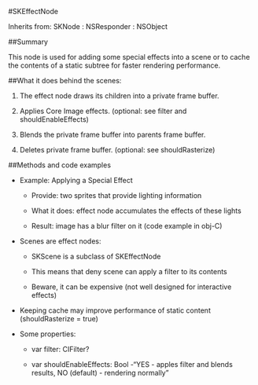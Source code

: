 #SKEffectNode

Inherits from: SKNode : NSResponder : NSObject

##Summary

This node is used for adding some special effects into a scene or to cache the contents of a static subtree for faster rendering performance.

##What it does behind the scenes:

1. The effect node draws its children into a private frame buffer.

2. Applies Core Image effects. (optional: see filter and shouldEnableEffects)

3. Blends the private frame buffer into parents frame buffer.

4. Deletes private frame buffer. (optional: see shouldRasterize)

##Methods and code examples

* Example: Applying a Special Effect
	
	- Provide: two sprites that provide lighting information

	- What it does: effect node accumulates the effects of these lights

	- Result: image has a blur filter on it
	(code example in obj-C)
	
* Scenes are effect nodes:

	- SKScene is a subclass of SKEffectNode
	
	- This means that deny scene can apply a filter to its contents

	- Beware, it can be expensive (not well designed for interactive effects)

* Keeping cache may improve performance of static content (shouldRasterize = true)

* Some properties:

	- var filter: CIFilter? 

	- var shouldEnableEffects: Bool 
	-“YES - apples filter and blends results, NO (default) - rendering normally”
	